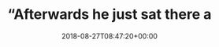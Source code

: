 ---
retweeted: false
source: <a href="http://www.samruston.co.uk" rel="nofollow">Flamingo for Android</a>
entities:
  hashtags: []
  symbols: []
  user_mentions: []
  urls:
  - url: https://t.co/pz6T4ZuWuq
    expanded_url: https://twitter.com/tazgezwitscher/status/1033998806323539970
    display_url: twitter.com/tazgezwitscher…
    indices:
    - '77'
    - '100'
display_text_range:
- '0'
- '100'
favorite_count: '0'
id_str: '1033999393626701824'
truncated: false
retweet_count: '0'
id: '1033999393626701824'
possibly_sensitive: false
created_at: Mon Aug 27 08:47:20 +0000 2018
favorited: false
full_text: "“Afterwards he just sat there and had a fag whilst watching the world
  go by”"
lang: en
quote_url: https://twitter.com/tazgezwitscher/status/1033998806323539970
tags:
- pesos:twitter
date: '2018-08-27T08:47:20+00:00'
src: https://twitter.com/bascht/status/1033999393626701824
original_url: https://twitter.com/bascht/status/1033999393626701824
type: twitter_tweet
text: "“Afterwards he just sat there and had a fag whilst watching the world go by”"
title: "“Afterwards he just sat there a"

---